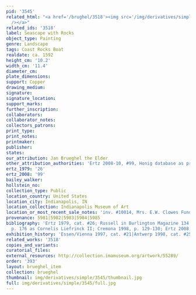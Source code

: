 ```yaml
---
pid: '3545'
related_html: "<a href='/brughel/3518'><img src='/img/derivatives/simple/3518/thumbnail.jpg'
  /></a>"
related_ids: '3518'
label: Seascape with Rocks
object_type: Painting
genre: Landscape
tags: Coast Rocks Boat
realdate: ca. 1592
height_cm: '10.2'
width_cm: '11.4'
diameter_cm: 
plate_dimensions: 
support: Copper
drawing_medium: 
signature: 
signature_location: 
support_marks: 
further_inscription: 
collaborators: 
collaborator_notes: 
collectors_patrons: 
print_type: 
print_notes: 
printmaker: 
publisher: 
states: 
our_attribution: Jan Brueghel the Elder
other_attribution_authorities: 'Ertz 2008-10, #99, Honig database as probable'
ertz_1979: '26'
ertz_2008: '99'
bailey_walker: 
hollstein_no: 
collection_type: Public
location_country: United States
location_city: Indianapolis, IN
location_collection: Indianapolis Museum of Art
location_or_most_recent_sale_notes: 'inv. #10014, Mrs. E.W. Clowes Fund'
provenance: 5981|5982|5983|5984|5985
bibliography: 'Ertz 1979, cat. #26; Russell in Burlington Magazine 134 (March 1992),
  p. 176 as Cornelis Liefrinck II; Cremona 1998, p. 129-130; Ertz 2008, cat. #99'
exhibition_history: 'Essen/Vienna 1997, cat. #21|Antwerp 1998, cat. #25'
related_works: '3518'
copies_and_variants: 
curatorial_files: 
external_resources: http://collection.imamuseum.org/artwork/55289/
order: '393'
layout: brueghel_item
collection: brueghel
thumbnail: img/derivatives/simple/3545/thumbnail.jpg
full: img/derivatives/simple/3545/full.jpg
---
```

